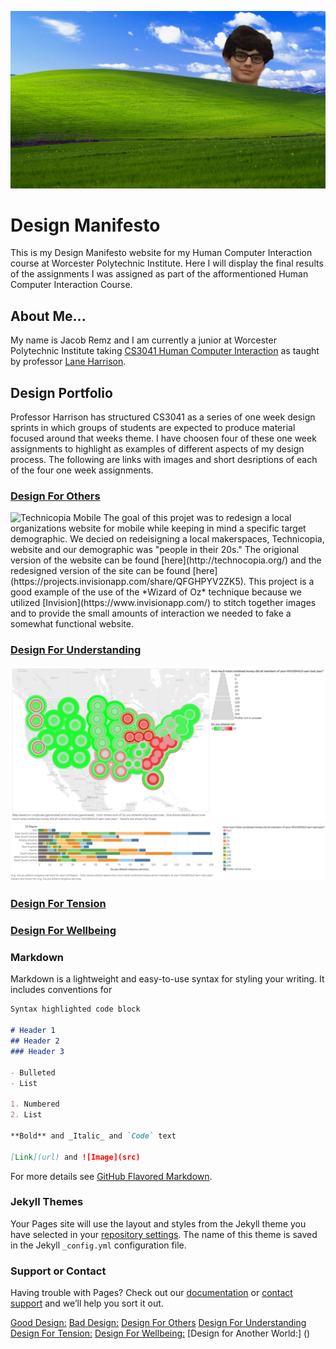![Image](JacobHills.jpg)

# Design Manifesto
This is my Design Manifesto website for my Human Computer Interaction course at Worcester Polytechnic Institute.
Here I will display the final results of the assignments I was assigned as part of the afformentioned Human Computer Interaction Course.

## About Me...
My name is Jacob Remz and I am currently a junior at Worcester Polytechnic Institute taking [CS3041 Human Computer Interaction](https://cs3041-18d.github.io/) as taught by professor [Lane Harrison](https://web.cs.wpi.edu/~ltharrison/).

## Design Portfolio
Professor Harrison has structured CS3041 as a series of one week design sprints in which groups of students are expected to produce material focused around that weeks theme. I have choosen four of these one week assignments to highlight as examples of different aspects of my design process. The following are links with images and short desriptions of each of the four one week assignments.

### [Design For Others](https://medium.com/@john3r8amaral/design-for-others-3dfa42f7211c)

<img src="ezgif-5-38e9e15320.gif" alt="Technicopia Mobile" height="200"> 
The goal of this projet was to redesign a local organizations website for mobile while keeping in mind a specific target demographic. We decied on redeisigning a local makerspaces, Technicopia, website and our demographic was "people in their 20s." The origional version of the website can be found [here](http://technocopia.org/) and the redesigned version of the site can be found [here](https://projects.invisionapp.com/share/QFGHPYV2ZK5). This project is a good example of the use of the *Wizard of Oz* technique because we utilized [Invision](https://www.invisionapp.com/) to stitch together images and to provide the small amounts of interaction we needed to fake a somewhat functional website. 

### [Design For Understanding](https://medium.com/@mariana0pachon/religiousness-and-income-of-us-regions-327de34debbd)

![Image](0_KugvdHhuEehGU5nS_.png)
![Image](0_fKq1yXIjasyuY0-j_.png)
### [Design For Tension](https://medium.com/@michaelbosik/design-for-tension-group-13-e49fcef641b2)
### [Design For Wellbeing](https://medium.com/@pawandodani/design-for-wellbeing-163aeea0f2ff)
 
### Markdown

Markdown is a lightweight and easy-to-use syntax for styling your writing. It includes conventions for

```markdown
Syntax highlighted code block

# Header 1
## Header 2
### Header 3

- Bulleted
- List

1. Numbered
2. List

**Bold** and _Italic_ and `Code` text

[Link](url) and ![Image](src)
```

For more details see [GitHub Flavored Markdown](https://guides.github.com/features/mastering-markdown/).

### Jekyll Themes

Your Pages site will use the layout and styles from the Jekyll theme you have selected in your [repository settings](https://github.com/jremz8902/JacobRemzHCI.github.io/settings). The name of this theme is saved in the Jekyll `_config.yml` configuration file.

### Support or Contact

Having trouble with Pages? Check out our [documentation](https://help.github.com/categories/github-pages-basics/) or [contact support](https://github.com/contact) and we’ll help you sort it out.


[Good Design:](https://medium.com/@jremz8902/good-design-d6d791588c5d)
[Bad Design:](https://medium.com/@jremz8902/bad-design-391b7267816a)
[Design For Others](https://medium.com/@john3r8amaral/design-for-others-3dfa42f7211c)
[Design For Understanding](https://medium.com/@mariana0pachon/religiousness-and-income-of-us-regions-327de34debbd)
[Design For Tension:](https://medium.com/@michaelbosik/design-for-tension-group-13-e49fcef641b2)
[Design For Wellbeing:](https://medium.com/@pawandodani/design-for-wellbeing-163aeea0f2ff)
[Design for Another World:] ()
